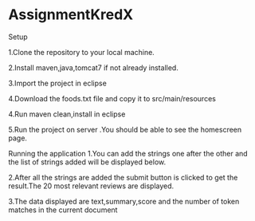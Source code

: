 # AssignmentKredX


Setup

1.Clone the repository to your local machine.

2.Install maven,java,tomcat7 if not already installed.

3.Import the project in eclipse

4.Download the foods.txt file and copy it to src/main/resources

4.Run maven clean,install in eclipse

5.Run the project on server .You should be able to see the homescreen page.

Running the application
1.You can add the strings one after the other and the list of strings added will be displayed below.

2.After all the strings are added the submit button is clicked to get the result.The 20 most relevant reviews are displayed.

3.The data displayed are text,summary,score and  the number of token matches in the current document

